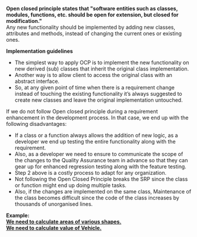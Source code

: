 **Open closed principle states that "software entities such as classes, modules, functions, etc. should be open for extension, but closed for modification."**    
Any new functionality should be implemented by adding new classes, attributes and methods, instead of changing the current ones or existing ones.  

**Implementation guidelines**
* The simplest way to apply OCP is to implement the new functionality on new derived (sub) classes that inherit the original class implementation.  
* Another way is to allow client to access the original class with an abstract interface.  
* So, at any given point of time when there is a requirement change instead of touching the existing functionality it’s always suggested to create new classes and leave the original implementation untouched.  

If we do not follow Open closed principle during a requirement enhancement in the development process. In that case, we end up with the following disadvantages:  
* If a class or a function always allows the addition of new logic, as a developer we end up testing the entire functionality along with the requirement.  
* Also, as a developer we need to ensure to communicate the scope of the changes to the Quality Assurance team in advance so that they can gear up for enhanced regression testing along with the feature testing.   
* Step 2 above is a costly process to adapt for any organization.  
* Not following the Open Closed Principle breaks the SRP since the class or function might end up doing multiple tasks.  
* Also, if the changes are implemented on the same class, Maintenance of the class becomes difficult since the code of the class increases by thousands of unorganised lines.   

**Example:**  
**[We need to calculate areas of various shapes.](https://github.com/Durjoy001/Design-Pattern/blob/main/SOLID%20Design%20Principles/Open%20closed%20Principle/OCP%20Example%20Code1.java)**  
**[We need to calculate value of Vehicle.](https://github.com/Durjoy001/Design-Pattern/blob/main/SOLID%20Design%20Principles/Open%20closed%20Principle/OCP%20Example%20Code2.java)**  
